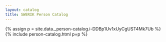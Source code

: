 ```yaml
---
layout: catalog
title: SWERIK Person Catalog
---
```

{% assign p = site.data._person-catalog.i-DDBp1Uv1xUyCgUST4Mk7Ub %}
{% include person-catalog.html p=p %}

